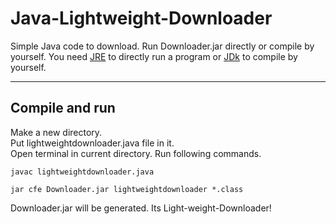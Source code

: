 # Java-Lightweight-Downloader
Simple Java code to download.
Run Downloader.jar directly or compile by yourself.
You need [JRE](https://www.java.com/en/download/) to directly run a program or [JDk](https://www.oracle.com/java/technologies/downloads/) to compile by yourself.  
  
---
## Compile and run
Make a new directory.  
Put lightweightdownloader.java file in it.  
Open terminal in current directory. Run following commands.  
```
javac lightweightdownloader.java
```
```
jar cfe Downloader.jar lightweightdownloader *.class
```
Downloader.jar will be generated. Its Light-weight-Downloader!
